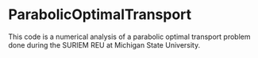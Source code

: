 # ParabolicOptimalTransport
This code is a numerical analysis of a parabolic optimal transport problem done during the SURIEM REU at Michigan State University.
